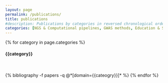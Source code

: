 ```yaml
---
layout: page
permalink: /publications/
title: publications
#description: Publications by categories in reversed chronological order. Generated by jekyll-scholar.
categories: [NGS & Computational pipelines, GWAS methods, Education & Scientific communication]
---
```



{% for category in page.categories %}
  <h4 class="year">{{category}}</h4>
  <br/> <br/>
  {% bibliography -f papers -q @*[domain={{cateogry}}]* %}
{% endfor %}

